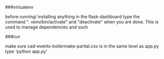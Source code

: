 ###virtualenv

before running/ installing anything in the flask-dashboard type the command ". venv/bin/activate"
and "deactivate" when you are done. This is used to manage dependencies and such

###run

make sure cad-events-boilermake-partial.csv is in the same level as app.py
type 'python app.py'
